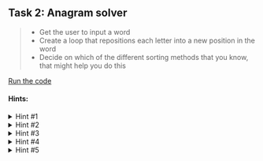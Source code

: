 ## Task 2: Anagram solver
> - Get the user to input a word 
> - Create a loop that repositions each letter into a new position in the word 
> - Decide on which of the different sorting methods that you know, that might help you do this

[Run the code](https://Anagram-Game.minion3665.repl.run)
#### Hints:
<details>
  <summary>Hint #1</summary>
  
  ```python
  import random
  ```
  
  Try importing the random module to allow chosing a random word
</details>
<details>
  <summary>Hint #2</summary>
  
  ```python
  WORD = ('apple', 'dell', 'amazon', 'microsoft', 'google')
  word = random.choice(WORD)
  correct = word
  clue = word[0] + word[(len(word)-1):(len(word))]
  letters = list(word)
  letter_guess = ''
  word_guess = ''
  store_letter = ''
  count = 0
  limit = 5

  ```
  
  Initialize starting variables
  - Pick a random word from a list of possible words
  - Allow a clue
  - Set the guess limit
</details>
<details>
  <summary>Hint #3</summary>
  
  ```python
  print('Welcome to "Amazing Anagram Game!"')
  print('You have 5 attempts at guessing letters in a word')
  print('Let\'s begin!')
  print('\n')
  ```
  
  Welcome the user to the game
</details>
<details>
  <summary>Hint #4</summary>
  
  ```python
  while count < limit:
    letter_guess = input('Guess a letter: ')

    if letter_guess in letters:
        print('Correct!')
        letters.remove(letter_guess)
        store_letter += letter_guess
    else:
        print('Incorrect!')
    count += 1
    if count == 2:
        print('\n')
        clue_request = input('Would you like a clue? (y/n) ')
        if clue_request == 'y':
            print('\n')
            print('CLUE: The first and last letter of the word is: ', clue)
        if clue_request == 'n':
            print('You\'re very brave! ')
  ```
  
  Start a loop to guess letters, if a letter is guessed right remove it from the letter list
</details>
<details>
  <summary>Hint #5</summary>
  
  ```python
  print('\n')
  print('Now its time to guess. You have guessed',len(store_letter),'letters correctly.')
  print('These letters are: ', store_letter)

  word_guess = input('Guess the whole word: ')
  while word_guess:
    if word_guess.lower() == correct:
      print('Congrats!')
      break

    elif word_guess.lower() != correct:
      print('Unlucky! The answer was,', word)
      break

  print('\n')
  input('Press Enter to leave the program ')

  ```
  
  Let the user guess the whole word then exit
</details>
